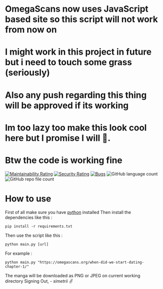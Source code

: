 # OmegaScans now uses JavaScript based site so this script will not work from now on
# I might work in this project in future but i need to touch some grass (seriously)
# Also any push regarding this thing will be approved if its working
# Im too lazy too make this look cool here but I promise I will 🛐.
# Btw the code is working fine

[![Maintainability Rating](https://sonarcloud.io/api/project_badges/measure?project=symmetricalbyte_OmegaScansDownloader&metric=sqale_rating)](https://sonarcloud.io/summary/new_code?id=symmetricalbyte_OmegaScansDownloader) [![Security Rating](https://sonarcloud.io/api/project_badges/measure?project=symmetricalbyte_OmegaScansDownloader&metric=security_rating)](https://sonarcloud.io/summary/new_code?id=symmetricalbyte_OmegaScansDownloader) [![Bugs](https://sonarcloud.io/api/project_badges/measure?project=symmetricalbyte_OmegaScansDownloader&metric=bugs)](https://sonarcloud.io/summary/new_code?id=symmetricalbyte_OmegaScansDownloader) ![GitHub language count](https://img.shields.io/github/languages/count/symmetricalbyte/OmegaScansDownloader) ![GitHub repo file count](https://img.shields.io/github/directory-file-count/symmetricalbyte/OmegaScansDownloader)

# How to use
First of all make sure you have [python](https://www.python.org/downloads/) installed
Then install the dependencies like this :
```
pip install -r requirements.txt
```

Then use the script like this :

```
python main.py [url]
```

For example :

```
python main.py "https://omegascans.org/when-did-we-start-dating-chapter-1/"
```

The manga will be downloaded as PNG or JPEG on current working directory
Signing Out,
*- simetrii ✌*
